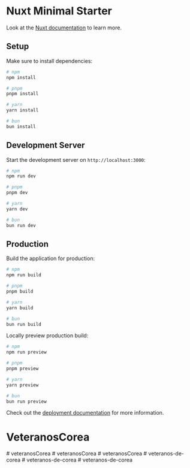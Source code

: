 # Nuxt Minimal Starter

Look at the [Nuxt documentation](https://nuxt.com/docs/getting-started/introduction) to learn more.

## Setup

Make sure to install dependencies:

```bash
# npm
npm install

# pnpm
pnpm install

# yarn
yarn install

# bun
bun install
```

## Development Server

Start the development server on `http://localhost:3000`:

```bash
# npm
npm run dev

# pnpm
pnpm dev

# yarn
yarn dev

# bun
bun run dev
```

## Production

Build the application for production:

```bash
# npm
npm run build

# pnpm
pnpm build

# yarn
yarn build

# bun
bun run build
```

Locally preview production build:

```bash
# npm
npm run preview

# pnpm
pnpm preview

# yarn
yarn preview

# bun
bun run preview
```

Check out the [deployment documentation](https://nuxt.com/docs/getting-started/deployment) for more information.
# VeteranosCorea
#   v e t e r a n o s C o r e a  
 #   v e t e r a n o s C o r e a  
 #   v e t e r a n o s C o r e a  
 #   v e t e r a n o s - d e - c o r e a  
 #   v e t e r a n o s - d e - c o r e a  
 #   v e t e r a n o s - d e - c o r e a  
 